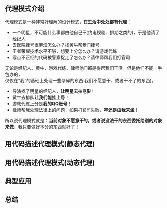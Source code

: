 ## 代理模式介绍

代理模式是一种非常好理解的设计模式，**在生活中处处都有代理**：

   -  一个明星，不可能什么事都由他自己干(约电视剧、排期之类的)，于是他请了经纪人
   - 去医院挂号很麻烦怎么办？找黄牛帮我们挂号
   - 王者荣耀技术水平不够，想要上分怎么办？请游戏代练
   - 写点不正经的代码被警察捉走了怎么办？请律师帮我们打官司
   
无论是经纪人、黄牛、游戏代练、律师他们都是得帮我们干活。但是他们不能一手包办的，</br>
仅仅在“我”的基础上处理一些杂碎的东西(我们不愿意干、或者干不了的东西)。

- 导演找了明星的经纪人，**让明星去拍电影**！
- 黄牛去排队**让我们能挂上号**！
- 游戏代练上分是**我的QQ账号**！
- 律师帮我处理法律上的问题，如果打官司失败，**牢还是由我来坐**！

所以说代理模式就是：**当前对象不愿意干的，或者说没法干的东西委托给别的对象来做**，我只要做好本分的东西就好了！

## 用代码描述代理模式(静态代理)



## 用代码描述代理模式(动态代理)
## 典型应用
## 总结
